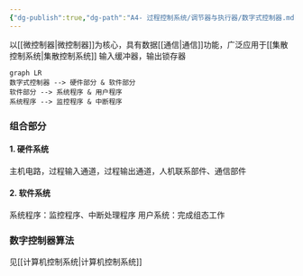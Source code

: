 ```yaml
---
{"dg-publish":true,"dg-path":"A4- 过程控制系统/调节器与执行器/数字式控制器.md","permalink":"/A4- 过程控制系统/调节器与执行器/数字式控制器/","dgPassFrontmatter":true,"noteIcon":"","created":"2024-10-08T10:26:32.288+08:00","updated":"2025-04-19T11:02:11.142+08:00"}
---
```



以[[微控制器\|微控制器]]为核心，具有数据[[通信\|通信]]功能，广泛应用于[[集散控制系统\|集散控制系统]]
输入缓冲器，输出锁存器
```mermaid
graph LR 
数字式控制器 --> 硬件部分 & 软件部分
软件部分 --> 系统程序 & 用户程序
系统程序 --> 监控程序 & 中断程序
```


### 组合部分

#### 1. 硬件系统
主机电路，过程输入通道，过程输出通道，人机联系部件、通信部件

#### 2. 软件系统
系统程序：监控程序、中断处理程序
用户系统：完成组态工作

### 数字控制器算法
见[[计算机控制系统\|计算机控制系统]]



